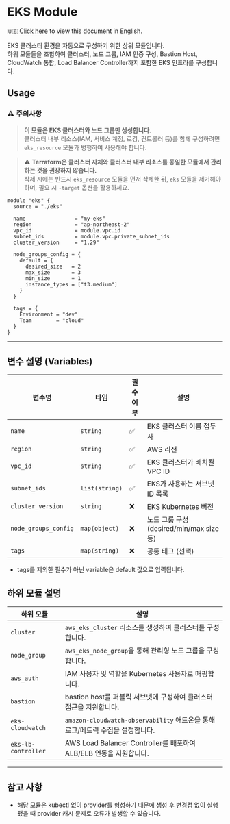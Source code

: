 # EKS Module

🇺🇸 [Click here](README.md) to view this document in English.

EKS 클러스터 환경을 자동으로 구성하기 위한 상위 모듈입니다.  
하위 모듈들을 조합하여 클러스터, 노드 그룹, IAM 인증 구성, Bastion Host, CloudWatch 통합, Load Balancer Controller까지 포함한 EKS 인프라를 구성합니다.


## Usage

### ⚠️ 주의사항

> **이 모듈은 EKS 클러스터와 노드 그룹만 생성합니다.**  
> 클러스터 내부 리소스(IAM, 서비스 계정, 로깅, 컨트롤러 등)를 함께 구성하려면 `eks_resource` 모듈과 병행하여 사용해야 합니다.

> ⚠️ **Terraform은 클러스터 자체와 클러스터 내부 리소스를 동일한 모듈에서 관리하는 것을 권장하지 않습니다.**  
> 삭제 시에는 반드시 `eks_resource` 모듈을 먼저 삭제한 뒤, `eks` 모듈을 제거해야 하며, 필요 시 `-target` 옵션을 활용하세요.

~~~hcl
module "eks" {
  source = "./eks"

  name                = "my-eks"
  region              = "ap-northeast-2"
  vpc_id              = module.vpc.id
  subnet_ids          = module.vpc.private_subnet_ids
  cluster_version     = "1.29"

  node_groups_config = {
    default = {
      desired_size   = 2
      max_size       = 3
      min_size       = 1
      instance_types = ["t3.medium"]
    }
  }

  tags = {
    Environment = "dev"
    Team        = "cloud"
  }
}
~~~

---

## 변수 설명 (Variables)

| 변수명           | 타입           | 필수 여부 | 설명                                   |
|------------------|----------------|------------|----------------------------------------|
| `name`           | `string`       | ✅         | EKS 클러스터 이름 접두사               |
| `region`         | `string`       | ✅         | AWS 리전                               |
| `vpc_id`         | `string`       | ✅         | EKS 클러스터가 배치될 VPC ID           |
| `subnet_ids`     | `list(string)` | ✅         | EKS가 사용하는 서브넷 ID 목록          |
| `cluster_version`| `string`       | ❌         | EKS Kubernetes 버전                     |
| `node_groups_config`    | `map(object)`  | ❌         | 노드 그룹 구성 (desired/min/max size 등)|
| `tags`           | `map(string)`  | ❌         | 공통 태그 (선택)                        |

- tags를 제외한 필수가 아닌 variable은 default 값으로 입력됩니다.


## 하위 모듈 설명

| 하위 모듈             | 설명 |
|------------------------|------|
| `cluster`              | `aws_eks_cluster` 리소스를 생성하여 클러스터를 구성합니다. |
| `node_group`           | `aws_eks_node_group`을 통해 관리형 노드 그룹을 구성합니다. |
| `aws_auth`             | IAM 사용자 및 역할을 Kubernetes 사용자로 매핑합니다. |
| `bastion`              | bastion host를 퍼블릭 서브넷에 구성하여 클러스터 접근을 지원합니다. |
| `eks-cloudwatch`       | `amazon-cloudwatch-observability` 애드온을 통해 로그/메트릭 수집을 설정합니다. |
| `eks-lb-controller`    | AWS Load Balancer Controller를 배포하여 ALB/ELB 연동을 지원합니다. |

---

## 참고 사항

- 해당 모듈은 kubectl 없이 provider를 형성하기 때문에 생성 후 변경점 없이 실행됐을 때 provider 캐시 문제로 오류가 발생할 수 있습니다.
